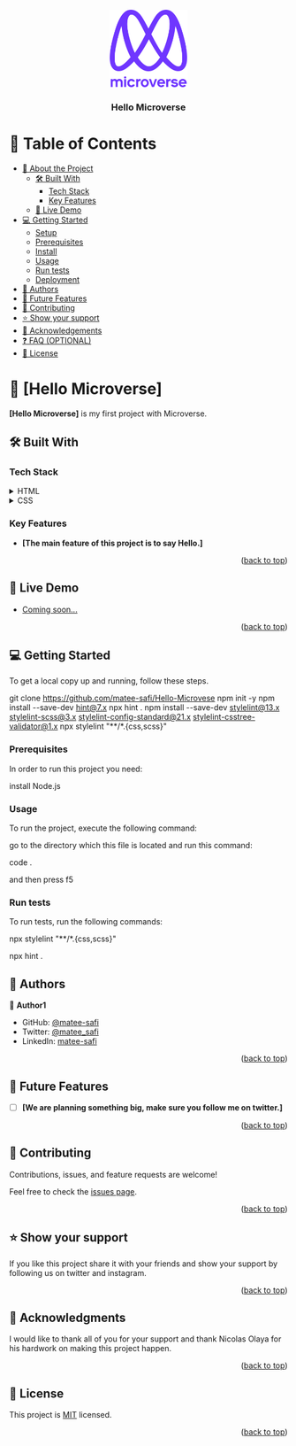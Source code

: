 <a name="readme-top"></a>

<!--
HOW TO USE:
This is an example of how you may give instructions on setting up your project locally.

Modify this file to match your project and remove sections that don't apply.

REQUIRED SECTIONS:
- Table of Contents
- About the Project
  - Built With
  - Live Demo
- Getting Started
- Authors
- Future Features
- Contributing
- Show your support
- Acknowledgements
- License

OPTIONAL SECTIONS:
- FAQ

After you're finished please remove all the comments and instructions!
-->

<div align="center">
  <!-- You are encouraged to replace this logo with your own! Otherwise you can also remove it. -->
  <img src="murple_logo.png" alt="logo" width="140"  height="auto" />
  <br/>

  <h3><b>Hello Microverse</b></h3>

</div>

<!-- TABLE OF CONTENTS -->

# 📗 Table of Contents

- [📖 About the Project](#about-project)
  - [🛠 Built With](#built-with)
    - [Tech Stack](#tech-stack)
    - [Key Features](#key-features)
  - [🚀 Live Demo](#live-demo)
- [💻 Getting Started](#getting-started)
  - [Setup](#setup)
  - [Prerequisites](#prerequisites)
  - [Install](#install)
  - [Usage](#usage)
  - [Run tests](#run-tests)
  - [Deployment](#triangular_flag_on_post-deployment)
- [👥 Authors](#authors)
- [🔭 Future Features](#future-features)
- [🤝 Contributing](#contributing)
- [⭐️ Show your support](#support)
- [🙏 Acknowledgements](#acknowledgements)
- [❓ FAQ (OPTIONAL)](#faq)
- [📝 License](#license)

<!-- PROJECT DESCRIPTION -->

# 📖 [Hello Microverse] <a name="about-project"></a>


**[Hello Microverse]** is my first project with Microverse.

## 🛠 Built With <a name="built-with"></a>

### Tech Stack <a name="tech-stack"></a>

<details>
  <summary>HTML</summary>
  <ul>
    <li><a href="https://html.com/">HTML</a></li>
  </ul>
</details>

<details>
  <summary>CSS</summary>
  <ul>
    <li><a href="https://en.wikipedia.org/wiki/CSS">CSS</a></li>
  </ul>
</details>

<!-- Features -->

### Key Features <a name="key-features"></a>

- **[The main feature of this project is to say Hello.]**


<p align="right">(<a href="#readme-top">back to top</a>)</p>

<!-- LIVE DEMO -->

## 🚀 Live Demo <a name="live-demo"></a>

- [Coming soon...](https://yourdeployedapplicationlink.com)

<p align="right">(<a href="#readme-top">back to top</a>)</p>

<!-- GETTING STARTED -->

## 💻 Getting Started <a name="getting-started"></a>


To get a local copy up and running, follow these steps.

git clone https://github.com/matee-safi/Hello-Microvese
npm init -y
npm install --save-dev hint@7.x
npx hint .
npm install --save-dev stylelint@13.x stylelint-scss@3.x stylelint-config-standard@21.x stylelint-csstree-validator@1.x
npx stylelint "**/*.{css,scss}"


### Prerequisites

In order to run this project you need:

install Node.js


### Usage

To run the project, execute the following command:

go to the directory which this file is located and run this command: 

code .

and then press f5

### Run tests

To run tests, run the following commands:

npx stylelint "**/*.{css,scss}"

npx hint .


<!-- AUTHORS -->

## 👥 Authors <a name="authors"></a>


👤 **Author1**

- GitHub: [@matee-safi](https://github.com/matee-safi)
- Twitter: [@matee_safi](https://twitter.com/matee_safi)
- LinkedIn: [matee-safi](https://linkedin.com/in/matee-safi-755421243)


<p align="right">(<a href="#readme-top">back to top</a>)</p>

<!-- FUTURE FEATURES -->

## 🔭 Future Features <a name="future-features"></a>


- [ ] **[We are planning something big, make sure you follow me on twitter.]**

<p align="right">(<a href="#readme-top">back to top</a>)</p>

<!-- CONTRIBUTING -->

## 🤝 Contributing <a name="contributing"></a>

Contributions, issues, and feature requests are welcome!

Feel free to check the [issues page](../../issues/).

<p align="right">(<a href="#readme-top">back to top</a>)</p>

<!-- SUPPORT -->

## ⭐️ Show your support <a name="support"></a>


If you like this project share it with your friends and show your support by following us on twitter and instagram.

<p align="right">(<a href="#readme-top">back to top</a>)</p>

<!-- ACKNOWLEDGEMENTS -->

## 🙏 Acknowledgments <a name="acknowledgements"></a>


I would like to thank all of you for your support and thank Nicolas Olaya for his hardwork on making this project happen. 

<p align="right">(<a href="#readme-top">back to top</a>)</p>

<!-- LICENSE -->

## 📝 License <a name="license"></a>

This project is [MIT](./LICENSE) licensed.

<p align="right">(<a href="#readme-top">back to top</a>)</p>
